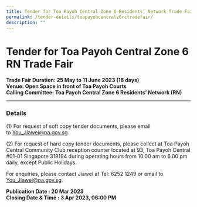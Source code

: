 ```yaml
---
title: Tender for Toa Payoh Central Zone 6 Residents’ Network Trade Fair
permalink: /tender-details/toapayohcentralz6rctradefair/
description: ""
---
```

Tender for Toa Payoh Central Zone 6 RN Trade Fair
=======================================

**Trade Fair Duration: 25 May to 11 June 2023 (18 days) <br>
Venue: Open Space in front of Toa Payoh Courts 
<br>Calling Committee: Toa Payoh Central Zone 6 Residents’ Network (RN)**

* * *

### Details
(1) For request of soft copy tender documents, please email to&nbsp;[You_Jiawei@pa.gov.sg](mailto:You_Jiawei@pa.gov.sg).

(2) For request of hard copy tender documents, please collect at Toa Payoh Central Community Club reception counter located at 93, Toa Payoh Central #01-01 Singapore 319194 during operating hours from 10.00 am to 6.00 pm daily, except Public Holidays.

For enquiries, please contact Jiawei at Tel: 6252 1249 or email to [You_Jiawei@pa.gov.sg](mailto:You_Jiawei@pa.gov.sg).

**Publication Date : 20 Mar 2023** <br>
**Closing Date &amp; Time : 3 Apr 2023, 06:00 PM**